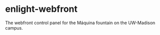 enlight-webfront
================

The webfront control panel for the Máquina fountain on the UW-Madison campus.